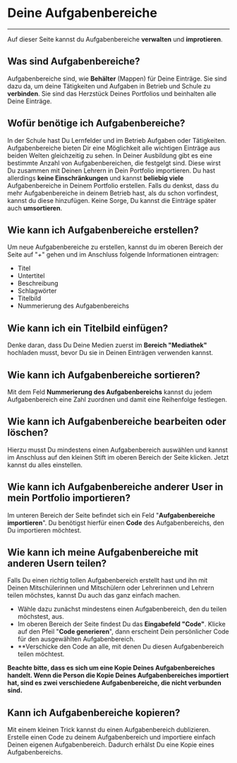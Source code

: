 # Deine Aufgabenbereiche

- - - 
Auf dieser Seite kannst du Aufgabenbereiche **verwalten** und **improtieren**.

## Was sind Aufgabenbereiche?
Aufgabenbereiche sind, wie **Behälter** (Mappen) für Deine Einträge. Sie sind dazu da, um deine Tätigkeiten und Aufgaben in Betrieb und Schule zu **verbinden**. Sie sind das Herzstück Deines Portfolios und beinhalten alle Deine Einträge.

## Wofür benötige ich Aufgabenbereiche?
In der Schule hast Du Lernfelder und im Betrieb Aufgaben oder Tätigkeiten. Aufgabenbereiche bieten Dir eine Möglichkeit alle wichtigen Einträge aus beiden Welten gleichzeitig zu sehen. In Deiner Ausbildung gibt es eine bestimmte Anzahl von Aufgabenbereichen, die festgelgt sind. Diese wirst Du zusammen mit Deinen Lehrern in Dein Portfolio importieren. Du hast allerdings **keine Einschränkungen** und kannst **beliebig viele** Aufgabenbereiche in Deinem Portfolio erstellen. 
Falls du denkst, dass du mehr Aufgabenbereiche in deinem Betrieb hast, als du schon vorfindest, kannst du diese hinzufügen. Keine Sorge, Du kannst die Einträge später auch **umsortieren**.

## Wie kann ich Aufgabenbereiche erstellen?
Um neue Aufgabenbereiche zu erstellen, kannst du im oberen Bereich der Seite auf "*+*" gehen und im Anschluss folgende Informationen eintragen:

* Titel
* Untertitel
* Beschreibung
* Schlagwörter 
* Titelbild
* Nummerierung des Aufgabenbereichs

## Wie kann ich ein Titelbild einfügen?
Denke daran, dass Du Deine Medien zuerst im **Bereich "Mediathek"** hochladen musst, bevor Du sie in Deinen Einträgen verwenden kannst.

## Wie kann ich Aufgabenbereiche sortieren?
Mit dem Feld **Nummerierung des Aufgabenbereichs** kannst du jedem Aufgabenbereich eine Zahl zuordnen und damit eine Reihenfolge festlegen.

## Wie kann ich Aufgabenbereiche bearbeiten oder löschen?
Hierzu musst Du mindestens einen Aufgabenbereich auswählen und kannst im Anschluss auf den kleinen Stift im oberen Bereich der Seite klicken. Jetzt kannst du alles einstellen.

## Wie kann ich Aufgabenbereiche anderer User in mein Portfolio importieren?
Im unteren Bereich der Seite befindet sich ein Feld "**Aufgabenbereiche importieren**". Du benötigst hierfür einen **Code** des Aufgabenbereichs, den Du importieren möchtest. 


## Wie kann ich meine Aufgabenbereiche mit anderen Usern teilen?
Falls Du einen richtig tollen Aufgabenbereich erstellt hast und ihn mit Deinen Mitschülerinnen und Mitschülern oder Lehrerinnen und Lehrern teilen möchstes, kannst Du auch das ganz einfach machen. 
* Wähle dazu zunächst mindestens einen Aufgabenbereich, den du teilen möchstest, aus.
* Im oberen Bereich der Seite findest Du das **Eingabefeld "Code"**. Klicke auf den Pfeil "**Code generieren**", dann erscheint Dein persönlicher Code für den ausgewählten Aufgabenbereich.
* **Verschicke den Code an alle, mit denen Du diesen Aufgabenbereich teilen möchtest.

**Beachte bitte, dass es sich um eine Kopie Deines Aufgabenbereiches handelt. Wenn die Person die Kopie Deines Aufgabenbereiches importiert hat, sind es zwei verschiedene Aufgabenbereiche, die nicht verbunden sind.**

## Kann ich Aufgabenbereiche kopieren?
Mit einem kleinen Trick kannst du einen Aufgabenbereich dublizieren. Erstelle einen Code zu deinem Aufgabenbereich und importiere einfach Deinen eigenen Aufgabenbereich. Dadurch erhälst Du eine Kopie eines Aufgabenbereichs.